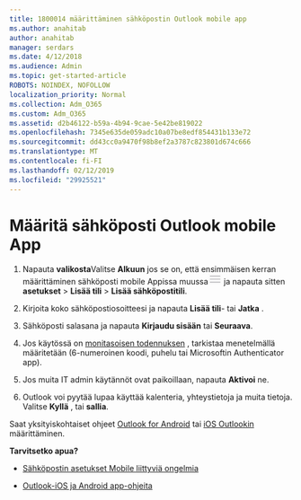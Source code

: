 ```yaml
---
title: 1800014 määrittäminen sähköpostin Outlook mobile app
ms.author: anahitab
author: anahitab
manager: serdars
ms.date: 4/12/2018
ms.audience: Admin
ms.topic: get-started-article
ROBOTS: NOINDEX, NOFOLLOW
localization_priority: Normal
ms.collection: Adm_O365
ms.custom: Adm_O365
ms.assetid: d2b46122-b59a-4b94-9cae-5e42be819022
ms.openlocfilehash: 7345e635de059adc10a07be8edf854431b133e72
ms.sourcegitcommit: dd43cc0a9470f98b8ef2a3787c823801d674c666
ms.translationtype: MT
ms.contentlocale: fi-FI
ms.lasthandoff: 02/12/2019
ms.locfileid: "29925521"
---
```

# <a name="set-up-email-in-the-outlook-mobile-app"></a>Määritä sähköposti Outlook mobile App

1. Napauta **valikosta**Valitse **Alkuun** jos se on, että ensimmäisen kerran määrittäminen sähköposti mobile Appissa muussa![valikkopainiketta](media/265b9089-9630-42dd-a244-d9a412d8fe47.png) ja napauta sitten **asetukset** \> **Lisää tili** \> **Lisää sähköpostitili**. 
    
2. Kirjoita koko sähköpostiosoitteesi ja napauta **Lisää tili**- tai **Jatka** .
    
3. Sähköposti salasana ja napauta **Kirjaudu sisään** tai **Seuraava**. 
    
4. Jos käytössä on [monitasoisen todennuksen](https://support.office.com/article/8f0454b2-f51a-4d9c-bcde-2c48e41621c6.aspx) , tarkistaa menetelmällä määritetään (6-numeroinen koodi, puhelu tai Microsoftin Authenticator app). 
    
5. Jos muita IT admin käytännöt ovat paikoillaan, napauta **Aktivoi** ne. 
    
6. Outlook voi pyytää lupaa käyttää kalenteria, yhteystietoja ja muita tietoja. Valitse **Kyllä** , tai **sallia**. 
    
Saat yksityiskohtaiset ohjeet [Outlook for Android](https://support.office.com/article/886db551-8dfa-4fd5-b835-f8e532091872.aspx) tai [iOS Outlookin](https://support.office.com/article/b2de2161-cc1d-49ef-9ef9-81acd1c8e234.aspx) määrittäminen. 
  
 **Tarvitsetko apua?**
  
- [Sähköpostin asetukset Mobile liittyviä ongelmia](https://support.office.com/article/a264ef01-9c88-48fb-9285-7017e4f31f02.aspx)
    
- [Outlook-iOS ja Android app-ohjeita](https://support.office.com/article/218a22d1-9fa5-4889-b689-de1c63493243.aspx#ID0EAABAAA=Contact_Support)
    

